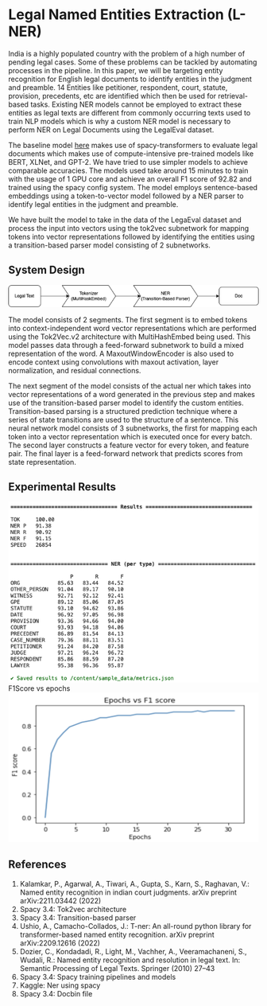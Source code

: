 # Legal Named Entities Extraction (L-NER)
India is a highly populated country with the problem of a high number of pending legal cases. Some of these problems can be tackled by automating processes in the pipeline. In this paper, we will be targeting entity recognition for English legal documents to identify entities in the judgment and preamble. 14 Entities like petitioner, respondent, court, statute, provision, precedents, etc are identified which then be used for retrieval-based tasks. Existing NER models cannot be employed to extract these entities as legal texts are different from commonly occurring texts used to train NLP models which is why a custom NER model is necessary to perform NER on Legal Documents using the LegalEval dataset.

The baseline model [here](https://github.com/Legal-NLP-EkStep/legal_NER) makes use of spacy-transformers to evaluate legal documents which makes use of compute-intensive pre-trained models like BERT, XLNet, and GPT-2. We have tried to use simpler models to achieve comparable accuracies. The models used take around 15 minutes to train with the usage of 1 GPU core and achieve an overall F1 score of 92.82 and trained using the spacy config system. The model employs sentence-based embeddings using a token-to-vector model followed by a NER parser to identify legal entities in the judgment and preamble. 

We have built the model to take in the data of the LegaEval dataset and process the input into vectors using the tok2vec subnetwork for mapping tokens into vector representations followed by identifying the entities using a transition-based parser model consisting of 2 subnetworks. 

## System Design

<img width="700" alt="Model Architecture" src="https://github.com/maazshaik/semeval-legal-ner/blob/main/images/sysdesign.png">

The model consists of 2 segments. The first segment is to embed tokens into context-independent word vector representations which are performed using the Tok2Vec.v2 architecture with MultiHashEmbed being used. This model passes data through a feed-forward subnetwork to build a mixed representation of the word. A MaxoutWindowEncoder is also used to encode context using convolutions with maxout activation, layer normalization, and residual connections.

The next segment of the model consists of the actual ner which takes into vector representations of a word generated in the previous step and makes use of the transition-based parser model to identify the custom entities. Transition-based parsing is a structured prediction technique where a series of state transitions are used to the structure of a sentence. This neural network model consists of 3 subnetworks, the first for mapping each token into a vector representation which is executed once for every batch. The second layer constructs a feature vector for every token, and feature pair. The final layer is a feed-forward network that predicts scores from state representation.

## Experimental Results

<img width="700" alt="Exp Results" src="https://github.com/maazshaik/semeval-legal-ner/blob/main/images/metrics.png">
<br> F1Score vs epochs
<img width="700" alt="Exp Results" src="https://github.com/maazshaik/semeval-legal-ner/blob/main/images/plot-epochsVsF1.png">

## References


1. Kalamkar, P., Agarwal, A., Tiwari, A., Gupta, S., Karn, S., Raghavan, V.: Named
entity recognition in indian court judgments. arXiv preprint arXiv:2211.03442
(2022)
2. Spacy 3.4: Tok2vec architecture
3. Spacy 3.4: Transition-based parser
4. Ushio, A., Camacho-Collados, J.: T-ner: An all-round python library for
transformer-based named entity recognition. arXiv preprint arXiv:2209.12616
(2022)
5. Dozier, C., Kondadadi, R., Light, M., Vachher, A., Veeramachaneni, S., Wudali, R.:
Named entity recognition and resolution in legal text. In: Semantic Processing of
Legal Texts. Springer (2010) 27–43
6. Spacy 3.4: Spacy training pipelines and models
7. Kaggle: Ner using spacy
8. Spacy 3.4: Docbin file


